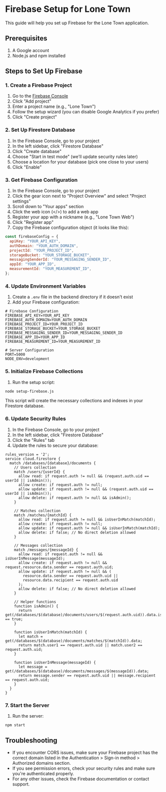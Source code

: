 # Firebase Setup for Lone Town

This guide will help you set up Firebase for the Lone Town application.

## Prerequisites

1. A Google account
2. Node.js and npm installed

## Steps to Set Up Firebase

### 1. Create a Firebase Project

1. Go to the [Firebase Console](https://console.firebase.google.com/)
2. Click "Add project"
3. Enter a project name (e.g., "Lone Town")
4. Follow the setup wizard (you can disable Google Analytics if you prefer)
5. Click "Create project"

### 2. Set Up Firestore Database

1. In the Firebase Console, go to your project
2. In the left sidebar, click "Firestore Database"
3. Click "Create database"
4. Choose "Start in test mode" (we'll update security rules later)
5. Choose a location for your database (pick one close to your users)
6. Click "Enable"

### 3. Get Firebase Configuration

1. In the Firebase Console, go to your project
2. Click the gear icon next to "Project Overview" and select "Project settings"
3. Scroll down to "Your apps" section
4. Click the web icon (</>) to add a web app
5. Register your app with a nickname (e.g., "Lone Town Web")
6. Click "Register app"
7. Copy the Firebase configuration object (it looks like this):

```javascript
const firebaseConfig = {
  apiKey: "YOUR_API_KEY",
  authDomain: "YOUR_AUTH_DOMAIN",
  projectId: "YOUR_PROJECT_ID",
  storageBucket: "YOUR_STORAGE_BUCKET",
  messagingSenderId: "YOUR_MESSAGING_SENDER_ID",
  appId: "YOUR_APP_ID",
  measurementId: "YOUR_MEASUREMENT_ID",
};
```

### 4. Update Environment Variables

1. Create a `.env` file in the backend directory if it doesn't exist
2. Add your Firebase configuration:

```
# Firebase Configuration
FIREBASE_API_KEY=YOUR_API_KEY
FIREBASE_AUTH_DOMAIN=YOUR_AUTH_DOMAIN
FIREBASE_PROJECT_ID=YOUR_PROJECT_ID
FIREBASE_STORAGE_BUCKET=YOUR_STORAGE_BUCKET
FIREBASE_MESSAGING_SENDER_ID=YOUR_MESSAGING_SENDER_ID
FIREBASE_APP_ID=YOUR_APP_ID
FIREBASE_MEASUREMENT_ID=YOUR_MEASUREMENT_ID

# Server Configuration
PORT=5000
NODE_ENV=development
```

### 5. Initialize Firebase Collections

1. Run the setup script:

```bash
node setup-firebase.js
```

This script will create the necessary collections and indexes in your Firestore database.

### 6. Update Security Rules

1. In the Firebase Console, go to your project
2. In the left sidebar, click "Firestore Database"
3. Click the "Rules" tab
4. Update the rules to secure your database:

```
rules_version = '2';
service cloud.firestore {
  match /databases/{database}/documents {
    // Users collection
    match /users/{userId} {
      allow read: if request.auth != null && (request.auth.uid == userId || isAdmin());
      allow create: if request.auth != null;
      allow update: if request.auth != null && (request.auth.uid == userId || isAdmin());
      allow delete: if request.auth != null && isAdmin();
    }

    // Matches collection
    match /matches/{matchId} {
      allow read: if request.auth != null && isUserInMatch(matchId);
      allow create: if request.auth != null;
      allow update: if request.auth != null && isUserInMatch(matchId);
      allow delete: if false; // No direct deletion allowed
    }

    // Messages collection
    match /messages/{messageId} {
      allow read: if request.auth != null && isUserInMessage(messageId);
      allow create: if request.auth != null && request.resource.data.sender == request.auth.uid;
      allow update: if request.auth != null && (
        resource.data.sender == request.auth.uid ||
        resource.data.recipient == request.auth.uid
      );
      allow delete: if false; // No direct deletion allowed
    }

    // Helper functions
    function isAdmin() {
      return get(/databases/$(database)/documents/users/$(request.auth.uid)).data.isAdmin == true;
    }

    function isUserInMatch(matchId) {
      let match = get(/databases/$(database)/documents/matches/$(matchId)).data;
      return match.user1 == request.auth.uid || match.user2 == request.auth.uid;
    }

    function isUserInMessage(messageId) {
      let message = get(/databases/$(database)/documents/messages/$(messageId)).data;
      return message.sender == request.auth.uid || message.recipient == request.auth.uid;
    }
  }
}
```

### 7. Start the Server

1. Run the server:

```bash
npm start
```

## Troubleshooting

- If you encounter CORS issues, make sure your Firebase project has the correct domain listed in the Authentication > Sign-in method > Authorized domains section.
- If you see permission errors, check your security rules and make sure you're authenticated properly.
- For any other issues, check the Firebase documentation or contact support.
